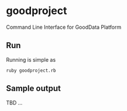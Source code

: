 # goodproject

Command Line Interface for GoodData Platform

## Run

Running is simple as

```
ruby goodproject.rb
```

## Sample output 

TBD ...

